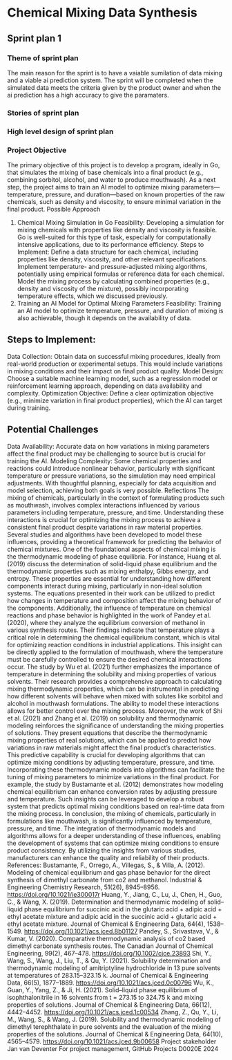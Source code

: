 # Chemical Mixing Data Synthesis
## Sprint plan 1 
### Theme of sprint plan 
The main reason for the sprint is to have a vaiable sumilation of data mixing and a viable ai prediction system. The sprint will be completed when the simulated data meets the criteria given by the product owner and when the ai prediction has a high accuracy to give the paramaters.
### Stories of sprint plan 

### High level design of sprint plan
### Project Objective
The primary objective of this project is to develop a program, ideally in Go,
that simulates the mixing of base chemicals into a final product (e.g.,
combining sorbitol, alcohol, and water to produce mouthwash).
As a next step, the project aims to train an AI model to optimize mixing
parameters—temperature, pressure, and duration—based on known
properties of the raw chemicals, such as density and viscosity, to ensure
minimal variation in the final product.
Possible Approach
1. Chemical Mixing Simulation in Go
Feasibility: Developing a simulation for mixing chemicals with properties
like density and viscosity is feasible. Go is well-suited for this type of task,
especially for computationally intensive applications, due to its
performance efficiency.
Steps to Implement:
Define a data structure for each chemical, including properties like
density, viscosity, and other relevant specifications.
Implement temperature- and pressure-adjusted mixing algorithms,
potentially using empirical formulas or reference data for each
chemical.
Model the mixing process by calculating combined properties (e.g.,
density and viscosity of the mixture), possibly incorporating
temperature effects, which we discussed previously.
2. Training an AI Model for Optimal Mixing Parameters
Feasibility: Training an AI model to optimize temperature, pressure, and
duration of mixing is also achievable, though it depends on the availability
of data.
## Steps to Implement:
Data Collection: Obtain data on successful mixing procedures, ideally
from real-world production or experimental setups. This would include
variations in mixing conditions and their impact on final product
quality.
Model Design: Choose a suitable machine learning model, such as a
regression model or reinforcement learning approach, depending on
data availability and complexity.
Optimization Objective: Define a clear optimization objective (e.g.,
minimize variation in final product properties), which the AI can target
during training.
## Potential Challenges
Data Availability: Accurate data on how variations in mixing parameters
affect the final product may be challenging to source but is crucial for
training the AI.
Modeling Complexity: Some chemical properties and reactions could
introduce nonlinear behavior, particularly with significant temperature or
pressure variations, so the simulation may need empirical adjustments.
With thoughtful planning, especially for data acquisition and model selection,
achieving both goals is very possible.
Reflections
The mixing of chemicals, particularly in the context of formulating products
such as mouthwash, involves complex interactions influenced by various
parameters including temperature, pressure, and time. Understanding these
interactions is crucial for optimizing the mixing process to achieve a consistent
final product despite variations in raw material properties. Several studies and
algorithms have been developed to model these influences, providing a
theoretical framework for predicting the behavior of chemical mixtures.
One of the foundational aspects of chemical mixing is the thermodynamic
modeling of phase equilibria. For instance, Huang et al. (2019) discuss the
determination of solid-liquid phase equilibrium and the thermodynamic
properties such as mixing enthalpy, Gibbs energy, and entropy. These
properties are essential for understanding how different components interact
during mixing, particularly in non-ideal solution systems. The equations
presented in their work can be utilized to predict how changes in temperature
and composition affect the mixing behavior of the components.
Additionally, the influence of temperature on chemical reactions and phase
behavior is highlighted in the work of Pandey et al. (2020), where they analyze
the equilibrium conversion of methanol in various synthesis routes. Their
findings indicate that temperature plays a critical role in determining the
chemical equilibrium constant, which is vital for optimizing reaction conditions
in industrial applications. This insight can be directly applied to the formulation
of mouthwash, where the temperature must be carefully controlled to ensure
the desired chemical interactions occur.
The study by Wu et al. (2021) further emphasizes the importance of
temperature in determining the solubility and mixing properties of various
solvents. Their research provides a comprehensive approach to calculating
mixing thermodynamic properties, which can be instrumental in predicting how
different solvents will behave when mixed with solutes like sorbitol and alcohol
in mouthwash formulations. The ability to model these interactions allows for
better control over the mixing process.
Moreover, the work of Shi et al. (2021) and Zhang et al. (2019) on solubility and
thermodynamic modeling reinforces the significance of understanding the
mixing properties of solutions. They present equations that describe the
thermodynamic mixing properties of real solutions, which can be applied to
predict how variations in raw materials might affect the final product’s
characteristics. This predictive capability is crucial for developing algorithms
that can optimize mixing conditions by adjusting temperature, pressure, and
time.
Incorporating these thermodynamic models into algorithms can facilitate the
tuning of mixing parameters to minimize variations in the final product. For
example, the study by Bustamante et al. (2012) demonstrates how modeling
chemical equilibrium can enhance conversion rates by adjusting pressure and
temperature. Such insights can be leveraged to develop a robust system that
predicts optimal mixing conditions based on real-time data from the mixing
process.
In conclusion, the mixing of chemicals, particularly in formulations like
mouthwash, is significantly influenced by temperature, pressure, and time. The
integration of thermodynamic models and algorithms allows for a deeper
understanding of these influences, enabling the development of systems that
can optimize mixing conditions to ensure product consistency. By utilizing the
insights from various studies, manufacturers can enhance the quality and
reliability of their products.
References:
Bustamante, F., Orrego, A., Villegas, S., & Villa, A. (2012). Modeling of
chemical equilibrium and gas phase behavior for the direct synthesis of
dimethyl carbonate from co2 and methanol. Industrial & Engineering
Chemistry Research, 51(26), 8945–8956. https://doi.org/10.1021/ie300017r
Huang, Y., Jiang, C., Lu, J., Chen, H., Guo, C., & Wang, X. (2019).
Determination and thermodynamic modeling of solid–liquid phase
equilibrium for succinic acid in the glutaric acid + adipic acid + ethyl
acetate mixture and adipic acid in the succinic acid + glutaric acid + ethyl
acetate mixture. Journal of Chemical & Engineering Data, 64(4), 1538–
1549. https://doi.org/10.1021/acs.jced.8b01127
Pandey, S., Srivastava, V., & Kumar, V. (2020). Comparative thermodynamic
analysis of co2 based dimethyl carbonate synthesis routes. The Canadian
Journal of Chemical Engineering, 99(2), 467–478.
https://doi.org/10.1002/cjce.23893
Shi, Y., Wang, S., Wang, J., Liu, T., & Qu, Y. (2021). Solubility determination
and thermodynamic modeling of amitriptyline hydrochloride in 13 pure
solvents at temperatures of 283.15–323.15 k. Journal of Chemical &
Engineering Data, 66(5), 1877–1889.
https://doi.org/10.1021/acs.jced.0c00796
Wu, K., Guan, Y., Yang, Z., & Ji, H. (2021). Solid–liquid phase equilibrium of
isophthalonitrile in 16 solvents from t = 273.15 to 324.75 k and mixing
properties of solutions. Journal of Chemical & Engineering Data, 66(12),
4442–4452. https://doi.org/10.1021/acs.jced.1c00534
Zhang, Z., Qu, Y., Li, M., Wang, S., & Wang, J. (2019). Solubility and
thermodynamic modeling of dimethyl terephthalate in pure solvents and
the evaluation of the mixing properties of the solutions. Journal of
Chemical & Engineering Data, 64(10), 4565–4579.
https://doi.org/10.1021/acs.jced.9b00658
Project stakeholder
Jan van Deventer
For project management, GitHub Projects
D0020E 2024
